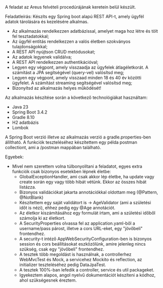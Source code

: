 A feladat az Areus felvételi procedúrájának keretein belül készült.

Feladatleírás:
Készíts egy Spring boot alapú REST API-t, amely ügyfél adatok tárolására és kezelésére alkalmas.
- Az alkalmazás rendelkezzen adatbázissal, amelyet maga hoz létre és tölt fel tesztadatokkal;
- Az ügyfél entitás rendelkezzen a valós életben szokványos tulajdonságokkal;
- A REST API nyújtson CRUD metódusokat;
- Az adatok legyenek validálva;
- A REST API rendelkezzen authentikációval;
- Legyen egy végpont, amely visszaadja az ügyfelek átlagéletkorát. A számítást a JPA
  segítségével (query-vel) valósítsd meg;
- Legyen egy végpont, amely visszaad minden 18 és 40 év közötti ügyfelet. A számítást
  streaming segítségével valósítsd meg;
- Bizonyítsd az alkalmazás helyes működését!

Az alkalmazás készítése során a következő technológiákat használtam:
- Java 23
- Spring Boot 3.4.2
- Gradle 8.10
- H2 adatbázis
- Lombok

A Spring Boot verzió illetve az alkalmazás verzió a gradle.properties-ben állítható.
A funkciók teszteléséhez készítettem egy példa postman collectiont, ami a /postman mappában található.

Egyebek: 
 - Mivel nem szerettem volna túlbonyolítani a feladatot, egyes extra funkciók csak bizonyos esetekben lépnek életbe:
   - GlobalExceptionHandler, ami csak akkor lép életbe, ha update vagy create során egy vagy több hibát vétünk. Ekkor az összes hibát listázza.
   - Bizonyos validációkat jakarta annotációkkal oldottam meg (@Pattern, @NotBlank)
   - Készítettem egy saját validátort is -> AgeValidator (ami a születési időt is nézi), ehhez pedig egy @Age annotációt.
   - Az életkor kiszámításához egy formulát írtam, ami a születési időből számolja ki az életkort.
   - A SecurityProperties olvassa fel az application.yaml-ből a username/pass párost, illetve a cors URL-eket, egy "jövőbeli" frontendhez.
   - A security-t intéző AppWebSecurityConfiguration-ben is bizonyos session és cors beállításokat eszközölünk, amire jelenleg nincs szükség, csak egy "jövőbeli" frontendhez.
   - A tesztek több megoldást is használnak, a controllerhez WebMvcTest és Mock, a servicehez Mockito és reflection, az initializer teszteléséhez pedig DataJpaTest. 
   - A tesztek 100%-ban lefedik a controller, service és util packageket.
   - Igyekeztem alapos, angol nyelvű dokumentációt készíteni a kódhoz, ahol szükségesnek éreztem.

